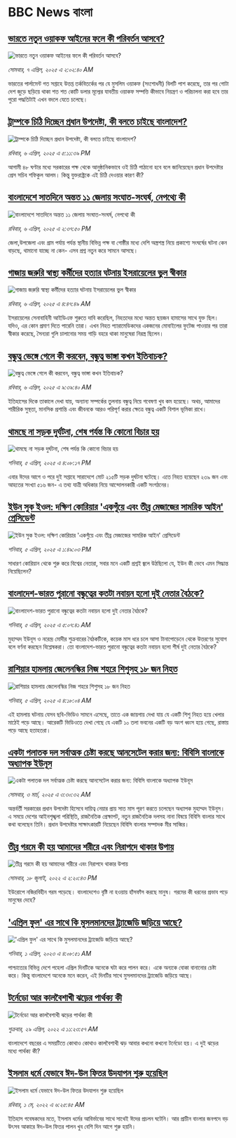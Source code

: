 # BBC News বাংলা## [ভারতে নতুন ওয়াকফ আইনের ফলে কী পরিবর্তন আসবে?](https://www.bbc.com/bengali/articles/czjn3gm1448o?at_campaign=githubrss)![ভারতে নতুন ওয়াকফ আইনের ফলে কী পরিবর্তন আসবে?](https://ichef.bbci.co.uk/ace/standard/240/cpsprodpb/42a7/live/10f75450-12f4-11f0-b234-07dc7691c360.jpg)_সোমবার, ৭ এপ্রিল, ২০২৫ এ ২:০২:৪০ AM_ভারতের পার্লামেন্ট গত সপ্তাহে উত্তপ্ত তর্কবিতর্কের পর যে মুসলিম ওয়াকফ (সংশোধনী) বিলটি পাশ করেছে, তার পর গোটা দেশ জুড়ে ছড়িয়ে থাকা শত শত কোটি ডলার মূল্যের যাবতীয় ওয়াকফ সম্পত্তি কীভাবে নিয়ন্ত্রণ ও পরিচালনা করা হবে তার পুরো পদ্ধতিটাই এখন বদলে যেতে চলেছে।## [ট্রাম্পকে চিঠি দিচ্ছেন প্রধান উপদেষ্টা, কী  বলতে চাইছে বাংলাদেশ?](https://www.bbc.com/bengali/articles/c93glj9w9jxo?at_campaign=githubrss)![ট্রাম্পকে চিঠি দিচ্ছেন প্রধান উপদেষ্টা, কী  বলতে চাইছে বাংলাদেশ?](https://ichef.bbci.co.uk/ace/standard/240/cpsprodpb/d0d1/live/4044eb50-1308-11f0-ba12-8d27eb561761.jpg)_রবিবার, ৬ এপ্রিল, ২০২৫ এ ৫:১১:৩৯ PM_আগামী ৪৮ ঘণ্টার মধ্যে সরকারের পক্ষ থেকে আনুষ্ঠানিকভাবে ওই চিঠি পাঠানো হবে বলে জানিয়েছেন প্রধান উপদেষ্টার প্রেস সচিব শফিকুল আলম। কিন্তু যুক্তরাষ্ট্রকে এই চিঠি দেওয়ার কারণ কী?## [বাংলাদেশে সাতদিনে অন্তত ১১ জেলায় সংঘাত-সংঘর্ষ, নেপথ্যে কী](https://www.bbc.com/bengali/articles/c9vem14kjzzo?at_campaign=githubrss)![বাংলাদেশে সাতদিনে অন্তত ১১ জেলায় সংঘাত-সংঘর্ষ, নেপথ্যে কী](https://ichef.bbci.co.uk/ace/standard/240/cpsprodpb/9b40/live/f00d6be0-12d9-11f0-b234-07dc7691c360.jpg)_রবিবার, ৬ এপ্রিল, ২০২৫ এ ২:৩৭:৫০ PM_জেলা,উপজেলা এবং গ্রাম পর্যায় পর্যন্ত স্থানীয় বিভিন্ন পক্ষ বা গোষ্ঠীর মধ্যে দেশি অস্ত্রশস্ত্র নিয়ে প্রকাশ্যে সংঘর্ষের ঘটনা কেন বাড়ছে, থামানো যাচ্ছে না কেন- এসব প্রশ্ন নতুন করে সামনে আসছে।## [গাজায় জরুরি স্বাস্থ্য কর্মীদের হত্যার ঘটনায় ইসরায়েলের ভুল স্বীকার](https://www.bbc.com/bengali/articles/c5y4de32rrro?at_campaign=githubrss)![গাজায় জরুরি স্বাস্থ্য কর্মীদের হত্যার ঘটনায় ইসরায়েলের ভুল স্বীকার](https://ichef.bbci.co.uk/ace/standard/240/cpsprodpb/2c11/live/16ab7630-1298-11f0-ac9f-c37d6fd89579.png)_রবিবার, ৬ এপ্রিল, ২০২৫ এ ৪:৪৭:৪৯ AM_ইসরায়েলের সেনাবাহিনী আইডিএফ শুরুতে দাবি করেছিল, নিহতদের মধ্যে অন্তত ছয়জন হামাসের সাথে যুক্ত ছিল। যদিও, এর কোন প্রমাণ দিতে পারেনি তারা। এখন নিহত প্যারামেডিকদের একজনের মোবাইলের ফুটেজ পাওয়ার পর তারা স্বীকার করেছে, সৈন্যরা গুলি চালানাের সময় গাড়ি বহরে থাকা মানুষেরা নিরস্ত্র ছিলেন।## [বন্ধুত্ব ভেঙ্গে গেলে কী করবেন, বন্ধুত্ব ভাঙ্গা কখন ইতিবাচক?](https://www.bbc.com/bengali/articles/cew2rk2eqxeo?at_campaign=githubrss)![বন্ধুত্ব ভেঙ্গে গেলে কী করবেন, বন্ধুত্ব ভাঙ্গা কখন ইতিবাচক?](https://ichef.bbci.co.uk/ace/standard/240/cpsprodpb/b084/live/784ae420-a970-11ef-8ab9-9192db313061.jpg)_রবিবার, ৬ এপ্রিল, ২০২৫ এ ৯:৩৯:৪০ AM_ইতিহাসের দিকে তাকালে দেখা যায়, অন্যান্য সম্পর্কের তুলনায় বন্ধুত্ব নিয়ে গবেষণা খুব কম হয়েছে। অথচ, আমাদের শারীরিক সুস্থতা, মানসিক প্রশান্তি এবং জীবনকে আরও পরিপূর্ণ করার ক্ষেত্রে বন্ধুত্ব একটি বিশাল ভূমিকা রাখে।## [থামছে না সড়ক দুর্ঘটনা, শেষ পর্যন্ত কি কোনো বিচার হয় ](https://www.bbc.com/bengali/articles/c4g2jy1y2gzo?at_campaign=githubrss)![থামছে না সড়ক দুর্ঘটনা, শেষ পর্যন্ত কি কোনো বিচার হয় ](https://ichef.bbci.co.uk/ace/standard/240/cpsprodpb/cdf3/live/9bf0cda0-11e8-11f0-b234-07dc7691c360.jpg)_শনিবার, ৫ এপ্রিল, ২০২৫ এ ৪:০৮:১৭ PM_এবার ঈদের আগে ও পরে দুই সপ্তাহে সারাদেশে মোট ২১৫টি সড়ক দুর্ঘটনা ঘটেছে। এতে নিহত হয়েছেন ২৩৯ জন এবং আহতের সংখ্যা ৫১৬ জন- এ তথ্য যাত্রী অধিকার নিয়ে আন্দোলনকারী একটি সংগঠনের।## [ইউন সুক ইওল: দক্ষিণ কোরিয়ার 'একগুঁয়ে এবং তীব্র মেজাজের সামরিক আইন' প্রেসিডেন্ট](https://www.bbc.com/bengali/articles/cm24elgdwgvo?at_campaign=githubrss)![ইউন সুক ইওল: দক্ষিণ কোরিয়ার 'একগুঁয়ে এবং তীব্র মেজাজের সামরিক আইন' প্রেসিডেন্ট](https://ichef.bbci.co.uk/ace/standard/240/cpsprodpb/a7ab/live/d149fc40-1217-11f0-988a-a1e4cc68f9c9.jpg)_শনিবার, ৫ এপ্রিল, ২০২৫ এ ১:৪৯:০৩ PM_সাধারণ কোরিয়ান থেকে শুরু করে বিশ্বের নেতারা, সবার মনে একটি প্রশ্নই  জ্বলে উঠছিলো যে, ইউন কী ভেবে এমন সিদ্ধান্ত নিয়েছিলেন?## [বাংলাদেশ-ভারত পুরানো বন্ধুত্বের কতটা নবায়ন হলো দুই নেতার বৈঠকে?](https://www.bbc.com/bengali/articles/c20x5zd2797o?at_campaign=githubrss)![বাংলাদেশ-ভারত পুরানো বন্ধুত্বের কতটা নবায়ন হলো দুই নেতার বৈঠকে?](https://ichef.bbci.co.uk/ace/standard/240/cpsprodpb/5008/live/908a2a80-1182-11f0-9a9e-afe4b53e7e1b.jpg)_শনিবার, ৫ এপ্রিল, ২০২৫ এ ৫:০৭:৪১ AM_মুহাম্মদ ইউনূস ও নরেন্দ্র মোদীর শুক্রবারের বৈঠকটিকে, কয়েক মাস ধরে চলে আসা টানাপোড়েনে থেকে উত্তরণের সুযোগ বলে বর্ণনা করছেন বিশ্লেষকরা। তো বাংলাদেশ-ভারত পুরানো বন্ধুত্বের কতটা নবায়ন হলো শীর্ষ দুই নেতার বৈঠকে?## [রাশিয়ার হামলায় জেলেনস্কির নিজ শহরে শিশুসহ ১৮ জন নিহত](https://www.bbc.com/bengali/articles/cpwz2p720z0o?at_campaign=githubrss)![রাশিয়ার হামলায় জেলেনস্কির নিজ শহরে শিশুসহ ১৮ জন নিহত](https://ichef.bbci.co.uk/ace/standard/240/cpsprodpb/f9aa/live/6a3a4030-11c4-11f0-ba12-8d27eb561761.jpg)_শনিবার, ৫ এপ্রিল, ২০২৫ এ ৪:১৮:০৪ AM_এই হামলায় ঘটনায় যেসব ছবি-ভিডিও সামনে এসেছে, তাতে এক জায়গায় দেখা যায় যে একটি শিশু নিহত হয়ে খেলার মাঠেই পড়ে আছে। আরেকটি ভিডিওতে দেখা গেছে যে একটি ১০ তলা ভবনের একটি বড় অংশ ধ্বংস হয়ে গেছে, রাস্তায় পড়ে আছে হতাহতরা।## [একটা পলাতক দল সর্বাত্মক চেষ্টা করছে আনসেটেল করার জন্য:  বিবিসি বাংলাকে অধ্যাপক ইউনূস ](https://www.bbc.com/bengali/articles/cn4yy9gr8dlo?at_campaign=githubrss)![একটা পলাতক দল সর্বাত্মক চেষ্টা করছে আনসেটেল করার জন্য:  বিবিসি বাংলাকে অধ্যাপক ইউনূস ](https://ichef.bbci.co.uk/ace/standard/240/cpsprodpb/62c1/live/00c95a20-f5bb-11ef-896e-d7e7fb1719a4.jpg)_সোমবার, ৩ মার্চ, ২০২৫ এ ৩:৩০:৩২ AM_অন্তর্বর্তী সরকারের প্রধান উপদেষ্টা হিসেবে দায়িত্ব নেয়ার প্রায় সাত মাস পূরণ করতে চলেছেন অধ্যাপক মুহাম্মদ ইউনূস। এ সময়ে দেশের আইনশৃঙ্খলা পরিস্থিতি, রাজনৈতিক প্রেক্ষাপট, নতুন রাজনৈতিক দলসহ নানা বিষয়ে বিবিসি বাংলার সাথে কথা বলেছেন তিনি। প্রধান উপদেষ্টার সাক্ষাৎকারটি নিয়েছেন বিবিসি বাংলার সম্পাদক মীর সাব্বির।## [তীব্র গরমে কী হয় আমাদের শরীরে এবং নিরাপদে থাকার উপায়](https://www.bbc.com/bengali/news-62208331?at_campaign=githubrss)![তীব্র গরমে কী হয় আমাদের শরীরে এবং নিরাপদে থাকার উপায়](https://ichef.bbci.co.uk/ace/standard/240/cpsprodpb/14645/production/_125952538_gettyimages-153792684.jpg)_সোমবার, ১৮ জুলাই, ২০২২ এ ২:২০:৪৩ PM_ইউরোপে নজিরবিহীন গরম পড়েছে। বাংলাদেশেও বৃষ্টি না হওয়ায় হাঁসফাঁস করছে মানুষ। গরমের কী ধরনের প্রভাব পড়ে মানুষের দেহে?## ['এপ্রিল ফুল' এর সাথে কি মুসলমানদের ট্র্যাজেডি জড়িয়ে আছে?  ](https://www.bbc.com/bengali/articles/cnkww54l7exo?at_campaign=githubrss)!['এপ্রিল ফুল' এর সাথে কি মুসলমানদের ট্র্যাজেডি জড়িয়ে আছে?  ](https://ichef.bbci.co.uk/ace/standard/240/cpsprodpb/f687/live/e72f05e0-cf08-11ed-9409-835cbeefce09.jpg)_শনিবার, ১ এপ্রিল, ২০২৩ এ ৪:০৮:৫১ AM_পাশ্চাত্যের বিভিন্ন দেশে পহেলা এপ্রিল দিনটিকে অনেকে ঘটা করে পালন করে। একে অন্যকে বোকা বানানোর চেষ্টা করে। কিন্তু বাংলাদেশে অনেকে মনে করেন, এই দিনটির সাথে মুসলমানদের ট্র্যাজেডি জড়িয়ে আছে।## [টর্নেডো আর কালবৈশাখী ঝড়ের পার্থক্য কী](https://www.bbc.com/bengali/news-61267622?at_campaign=githubrss)![টর্নেডো আর কালবৈশাখী ঝড়ের পার্থক্য কী](https://ichef.bbci.co.uk/ace/standard/240/cpsprodpb/DB15/production/_124358065_gettyimages-1240264532.jpg)_শুক্রবার, ২৯ এপ্রিল, ২০২২ এ ১১:২৩:৫৭ AM_বাংলাদেশে বছরের এ সময়টিতে কোথাও কোথাও কালবৈশাখী ঝড় আবার কখনো কখনো টর্নেডো হয়। এ দুই ঝড়ের মধ্যে পার্থক্য কী?## [ইসলাম ধর্মে যেভাবে ঈদ-উল ফিতর উদযাপন শুরু হয়েছিল](https://www.bbc.com/bengali/news-61241607?at_campaign=githubrss)![ইসলাম ধর্মে যেভাবে ঈদ-উল ফিতর উদযাপন শুরু হয়েছিল](https://ichef.bbci.co.uk/ace/standard/240/cpsprodpb/174B6/production/_124341459_gettyimages-520955730.jpg)_রবিবার, ১ মে, ২০২২ এ ৬:২৫:৪৫ AM_ইতিহাস গবেষকদের মতে, ইসলাম ধর্মের আবির্ভাবের সাথে সাথেই ঈদের প্রচলন ঘটেনি। আর প্রাচীন বাংলার জনপদে বড় উৎসব আকারে ঈদ-উল ফিতর পালন খুব বেশি দিন আগে শুরু হয়নি।